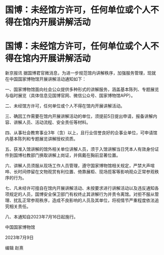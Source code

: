 # 国博：未经馆方许可，任何单位或个人不得在馆内开展讲解活动

# 国博：未经馆方许可，任何单位或个人不得在馆内开展讲解活动

新京报讯 据国博君官微消息，为进一步规范馆内讲解秩序，加强服务管理，现就在中国国家博物馆开展讲解活动通知如下：

一、国家博物馆面向社会公众提供多种形式的讲解服务，涵盖基本陈列、专题展览与临时展览（具体信息见国博官网、微信公众号、国家博物馆APP）。

二、未经馆方许可，任何单位或个人不得在馆内开展讲解活动。

三、确因工作需要在馆内开展讲解活动的单位，须提前5日提出申请，报备讲解内容、讲解人员、活动流程、安全责任等材料。

四、从事社会教育事业3年（含）以上，且行业信誉良好的企事业单位，可申请馆内基本陈列和专题展览讲解授权资质。

五、获准入馆讲解的馆外相关单位讲解人员，须于入馆讲解当日凭本人有效身份证件到国博社教部门换取讲解上岗证，并佩戴在胸前显著位置。

六、讲解人员须服从现场工作人员管理，遵守国家博物馆相关规定，严禁大声喧哗、长时间停留在文物观赏有利位置、倚靠展柜、现场揽客等影响观众正常参观秩序的行为。

七、凡未经许可擅自在馆内开展讲解活动、未按要求进行讲解活动以及违反通知各项规定的人员，国博安全保卫部门有权终止其讲解行为并责令离馆。对拒不服从管理、扰乱正常参观秩序，造成不良影响的人员及其单位，将视情节严重程度依法追究相关责任。

八、本通知自2023年7月16日起施行。

中国国家博物馆

2023年7月9日

编辑 赵熹

